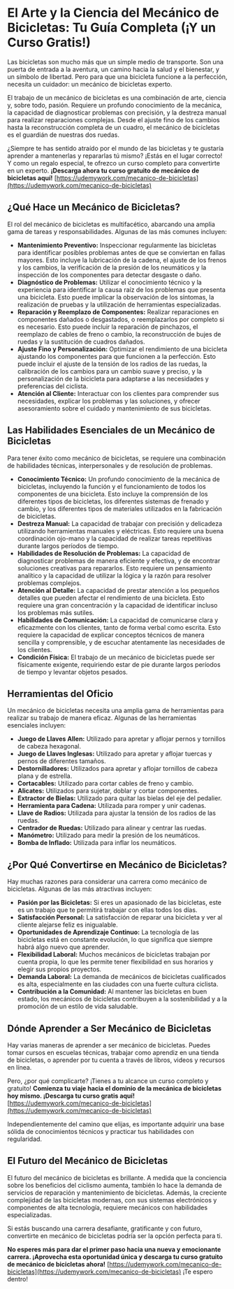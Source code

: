 # El Arte y la Ciencia del Mecánico de Bicicletas: Tu Guía Completa (¡Y un Curso Gratis!)

Las bicicletas son mucho más que un simple medio de transporte. Son una puerta de entrada a la aventura, un camino hacia la salud y el bienestar, y un símbolo de libertad. Pero para que una bicicleta funcione a la perfección, necesita un cuidador: un mecánico de bicicletas experto.

El trabajo de un mecánico de bicicletas es una combinación de arte, ciencia y, sobre todo, pasión. Requiere un profundo conocimiento de la mecánica, la capacidad de diagnosticar problemas con precisión, y la destreza manual para realizar reparaciones complejas. Desde el ajuste fino de los cambios hasta la reconstrucción completa de un cuadro, el mecánico de bicicletas es el guardián de nuestras dos ruedas.

¿Siempre te has sentido atraído por el mundo de las bicicletas y te gustaría aprender a mantenerlas y repararlas tú mismo? ¡Estás en el lugar correcto! Y como un regalo especial, te ofrezco un curso completo para convertirte en un experto. **¡Descarga ahora tu curso gratuito de mecánico de bicicletas aquí!** [https://udemywork.com/mecanico-de-bicicletas](https://udemywork.com/mecanico-de-bicicletas)

## ¿Qué Hace un Mecánico de Bicicletas?

El rol del mecánico de bicicletas es multifacético, abarcando una amplia gama de tareas y responsabilidades. Algunas de las más comunes incluyen:

*   **Mantenimiento Preventivo:** Inspeccionar regularmente las bicicletas para identificar posibles problemas antes de que se conviertan en fallas mayores. Esto incluye la lubricación de la cadena, el ajuste de los frenos y los cambios, la verificación de la presión de los neumáticos y la inspección de los componentes para detectar desgaste o daño.
*   **Diagnóstico de Problemas:** Utilizar el conocimiento técnico y la experiencia para identificar la causa raíz de los problemas que presenta una bicicleta. Esto puede implicar la observación de los síntomas, la realización de pruebas y la utilización de herramientas especializadas.
*   **Reparación y Reemplazo de Componentes:** Realizar reparaciones en componentes dañados o desgastados, o reemplazarlos por completo si es necesario. Esto puede incluir la reparación de pinchazos, el reemplazo de cables de freno o cambio, la reconstrucción de bujes de ruedas y la sustitución de cuadros dañados.
*   **Ajuste Fino y Personalización:** Optimizar el rendimiento de una bicicleta ajustando los componentes para que funcionen a la perfección. Esto puede incluir el ajuste de la tensión de los radios de las ruedas, la calibración de los cambios para un cambio suave y preciso, y la personalización de la bicicleta para adaptarse a las necesidades y preferencias del ciclista.
*   **Atención al Cliente:** Interactuar con los clientes para comprender sus necesidades, explicar los problemas y las soluciones, y ofrecer asesoramiento sobre el cuidado y mantenimiento de sus bicicletas.

## Las Habilidades Esenciales de un Mecánico de Bicicletas

Para tener éxito como mecánico de bicicletas, se requiere una combinación de habilidades técnicas, interpersonales y de resolución de problemas.

*   **Conocimiento Técnico:** Un profundo conocimiento de la mecánica de bicicletas, incluyendo la función y el funcionamiento de todos los componentes de una bicicleta. Esto incluye la comprensión de los diferentes tipos de bicicletas, los diferentes sistemas de frenado y cambio, y los diferentes tipos de materiales utilizados en la fabricación de bicicletas.
*   **Destreza Manual:** La capacidad de trabajar con precisión y delicadeza utilizando herramientas manuales y eléctricas. Esto requiere una buena coordinación ojo-mano y la capacidad de realizar tareas repetitivas durante largos períodos de tiempo.
*   **Habilidades de Resolución de Problemas:** La capacidad de diagnosticar problemas de manera eficiente y efectiva, y de encontrar soluciones creativas para repararlos. Esto requiere un pensamiento analítico y la capacidad de utilizar la lógica y la razón para resolver problemas complejos.
*   **Atención al Detalle:** La capacidad de prestar atención a los pequeños detalles que pueden afectar el rendimiento de una bicicleta. Esto requiere una gran concentración y la capacidad de identificar incluso los problemas más sutiles.
*   **Habilidades de Comunicación:** La capacidad de comunicarse clara y eficazmente con los clientes, tanto de forma verbal como escrita. Esto requiere la capacidad de explicar conceptos técnicos de manera sencilla y comprensible, y de escuchar atentamente las necesidades de los clientes.
*   **Condición Física:** El trabajo de un mecánico de bicicletas puede ser físicamente exigente, requiriendo estar de pie durante largos períodos de tiempo y levantar objetos pesados.

## Herramientas del Oficio

Un mecánico de bicicletas necesita una amplia gama de herramientas para realizar su trabajo de manera eficaz. Algunas de las herramientas esenciales incluyen:

*   **Juego de Llaves Allen:** Utilizado para apretar y aflojar pernos y tornillos de cabeza hexagonal.
*   **Juego de Llaves Inglesas:** Utilizado para apretar y aflojar tuercas y pernos de diferentes tamaños.
*   **Destornilladores:** Utilizados para apretar y aflojar tornillos de cabeza plana y de estrella.
*   **Cortacables:** Utilizado para cortar cables de freno y cambio.
*   **Alicates:** Utilizados para sujetar, doblar y cortar componentes.
*   **Extractor de Bielas:** Utilizado para quitar las bielas del eje del pedalier.
*   **Herramienta para Cadena:** Utilizada para romper y unir cadenas.
*   **Llave de Radios:** Utilizada para ajustar la tensión de los radios de las ruedas.
*   **Centrador de Ruedas:** Utilizado para alinear y centrar las ruedas.
*   **Manómetro:** Utilizado para medir la presión de los neumáticos.
*   **Bomba de Inflado:** Utilizada para inflar los neumáticos.

## ¿Por Qué Convertirse en Mecánico de Bicicletas?

Hay muchas razones para considerar una carrera como mecánico de bicicletas. Algunas de las más atractivas incluyen:

*   **Pasión por las Bicicletas:** Si eres un apasionado de las bicicletas, este es un trabajo que te permitirá trabajar con ellas todos los días.
*   **Satisfacción Personal:** La satisfacción de reparar una bicicleta y ver al cliente alejarse feliz es inigualable.
*   **Oportunidades de Aprendizaje Continuo:** La tecnología de las bicicletas está en constante evolución, lo que significa que siempre habrá algo nuevo que aprender.
*   **Flexibilidad Laboral:** Muchos mecánicos de bicicletas trabajan por cuenta propia, lo que les permite tener flexibilidad en sus horarios y elegir sus propios proyectos.
*   **Demanda Laboral:** La demanda de mecánicos de bicicletas cualificados es alta, especialmente en las ciudades con una fuerte cultura ciclista.
*   **Contribución a la Comunidad:** Al mantener las bicicletas en buen estado, los mecánicos de bicicletas contribuyen a la sostenibilidad y a la promoción de un estilo de vida saludable.

## Dónde Aprender a Ser Mecánico de Bicicletas

Hay varias maneras de aprender a ser mecánico de bicicletas. Puedes tomar cursos en escuelas técnicas, trabajar como aprendiz en una tienda de bicicletas, o aprender por tu cuenta a través de libros, videos y recursos en línea.

Pero, ¿por qué complicarte? ¡Tienes a tu alcance un curso completo y gratuito! **Comienza tu viaje hacia el dominio de la mecánica de bicicletas hoy mismo. ¡Descarga tu curso gratis aquí!** [https://udemywork.com/mecanico-de-bicicletas](https://udemywork.com/mecanico-de-bicicletas)

Independientemente del camino que elijas, es importante adquirir una base sólida de conocimientos técnicos y practicar tus habilidades con regularidad.

## El Futuro del Mecánico de Bicicletas

El futuro del mecánico de bicicletas es brillante. A medida que la conciencia sobre los beneficios del ciclismo aumenta, también lo hace la demanda de servicios de reparación y mantenimiento de bicicletas. Además, la creciente complejidad de las bicicletas modernas, con sus sistemas electrónicos y componentes de alta tecnología, requiere mecánicos con habilidades especializadas.

Si estás buscando una carrera desafiante, gratificante y con futuro, convertirte en mecánico de bicicletas podría ser la opción perfecta para ti.

**No esperes más para dar el primer paso hacia una nueva y emocionante carrera. ¡Aprovecha esta oportunidad única y descarga tu curso gratuito de mecánico de bicicletas ahora!** [https://udemywork.com/mecanico-de-bicicletas](https://udemywork.com/mecanico-de-bicicletas) ¡Te espero dentro!
